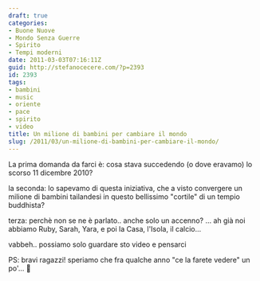 ```yaml
---
draft: true
categories:
- Buone Nuove
- Mondo Senza Guerre
- Spirito
- Tempi moderni
date: 2011-03-03T07:16:11Z
guid: http://stefanocecere.com/?p=2393
id: 2393
tags:
- bambini
- music
- oriente
- pace
- spirito
- video
title: Un milione di bambini per cambiare il mondo
slug: /2011/03/un-milione-di-bambini-per-cambiare-il-mondo/
---
```


La prima domanda da farci è: cosa stava succedendo (o dove eravamo) lo scorso 11 dicembre 2010?
  
la seconda: lo sapevamo di questa iniziativa, che a visto convergere un milione di bambini tailandesi in questo bellissimo "cortile" di un tempio buddhista?
  
terza: perchè non se ne è parlato.. anche solo un accenno? … ah già noi abbiamo Ruby, Sarah, Yara, e poi la Casa, l'Isola, il calcio…
  
vabbeh.. possiamo solo guardare sto video e pensarci

PS: bravi ragazzi! speriamo che fra qualche anno "ce la farete vedere" un po'… 🙂